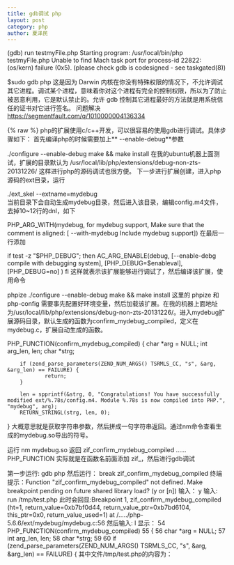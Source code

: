 ```yaml
---
title: gdb调试 php
layout: post
category: php
author: 夏泽民
---
```

(gdb) run testmyFile.php
Starting program: /usr/local/bin/php testmyFile.php
Unable to find Mach task port for process-id 22822: (os/kern) failure (0x5).
 (please check gdb is codesigned - see taskgated(8))
 
 $sudo gdb php
 这是因为 Darwin 内核在你没有特殊权限的情况下，不允许调试其它进程。调试某个进程，意味着你对这个进程有完全的控制权限，所以为了防止被恶意利用，它是默认禁止的。允许 gdb 控制其它进程最好的方法就是用系统信任的证书对它进行签名。
 问题解决
 https://segmentfault.com/q/1010000004136334
<!-- more -->

{% raw %}
php的扩展使用c/c++开发，可以很容易的使用gdb进行调试。具体步骤如下： 首先编译php的时候需要加上** --enable-debug**参数

./configure --enable-debug
make && make install
在我的ubuntu机器上面测试，扩展的目录默认为 /usr/local/lib/php/extensions/debug-non-zts-20131226/
这样进行php的源码调试也很方便。
下一步进行扩展创建，进入php源码的ext目录，运行

./ext_skel --extname=mydebug  
当前目录下会自动生成mydebug目录，然后进入该目录，编辑config.m4文件，去掉10~12行的dnl，如下

PHP_ARG_WITH(mydebug, for mydebug support,
Make sure that the comment is aligned:
[  --with-mydebug             Include mydebug support])
在最后一行添加

if test -z "$PHP_DEBUG"; then
        AC_ARG_ENABLE(debug,
                [--enable-debg  compile with debugging system],
                [PHP_DEBUG=$enableval], [PHP_DEBUG=no]
        )
fi
这样就表示该扩展能够进行调试了，然后编译该扩展，使用命令

phpize 
./configure --enable-debug
make && make install
这里的 phpize 和 php-config 需要事先配置好环境变量，然后加载该扩展。在我的机器上面地址为/usr/local/lib/php/extensions/debug-non-zts-20131226/。进入mydebug扩展源码目录，默认生成的函数为confirm_mydebug_compiled，定义在 mydebug.c，扩展自动生成的函数。

PHP_FUNCTION(confirm_mydebug_compiled)
{
        char *arg = NULL;
        int arg_len, len;
        char *strg;
 
        if (zend_parse_parameters(ZEND_NUM_ARGS() TSRMLS_CC, "s", &arg, &arg_len) == FAILURE) {
                return;
        }
 
        len = spprintf(&strg, 0, "Congratulations! You have successfully modified ext/%.78s/config.m4. Module %.78s is now compiled into PHP.", "mydebug", arg);
        RETURN_STRINGL(strg, len, 0);
}
大概意思就是获取字符串参数，然后拼成一句字符串返回。通过nm命令查看生成的mydebug.so导出的符号。

运行 nm mydebug.so
返回 zif_confirm_mydebug_compiled
    ……
PHP_FUNCTION 实际就是在函数名前面添加 zif_，然后进行gdb调试

第一步运行: gdb php
然后运行： break  zif_confirm_mydebug_compiled
终端提示：Function "zif_confirm_mydebug_compiled" not defined.
Make breakpoint pending on future shared library load? (y or [n]) 
输入： y
输入:  run /tmp/test.php
此时会回显:Breakpoint 1, zif_confirm_mydebug_compiled (ht=1, return_value=0xb7bf0d44, return_value_ptr=0xb7bd6104, this_ptr=0x0, return_value_used=1)
    at /...../php-5.6.6/ext/mydebug/mydebug.c:56
然后输入: l
显示：
54      PHP_FUNCTION(confirm_mydebug_compiled)
55      {
56              char *arg = NULL;
57              int arg_len, len;
58              char *strg;
59
60              if (zend_parse_parameters(ZEND_NUM_ARGS() TSRMLS_CC, "s", &arg, &arg_len) == FAILURE) {
其中文件/tmp/test.php的内容为：

<?php
 
echo confirm_mydebug_compiled("hello world");
 
可以看到，函数源代码已经出来了，可以使用常用的gdb命令进行调试了。
{% endraw %}
https://blog.csdn.net/carzyer/article/details/53339565

https://segmentfault.com/a/1190000002782160


VLD
VLD（Vulcan Logic Dumper）是 PHP 的一个扩展。它以钩子的方式嵌入到 Zend 引擎中，收集并打印 PHP 脚本编译时期产生所有的 OPCODE。使用它，我们可以很方便地查看 PHP 源码产生的 OPCODE。

安装 VLD 扩展
通过 Github 直接安装 VLD 扩展。

使用 VLD 查看 OPCODE
通过一个简单的样例我们来下如何使用 VLD。首先，我们进入 ~/test/php 目录，创建一个简单的 PHP 脚本，保存为 simple.php。

http://joshuais.me/php-nei-he-fen-xi-jing-yan-tan-gong-ju-pian/
